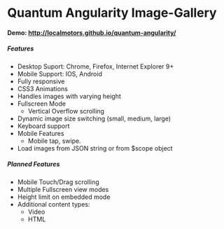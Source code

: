 Quantum Angularity Image-Gallery
===========

#### Demo: http://localmotors.github.io/quantum-angularity/

##### Features
  - Desktop Suport: Chrome, Firefox, Internet Explorer 9+
  - Mobile Support: IOS, Android
  - Fully responsive
  - CSS3 Animations
  - Handles images with varying height
  - Fullscreen Mode
     - Vertical Overflow scrolling
  - Dynamic image size switching (small, medium, large)
  - Keyboard support
  - Mobile Features
     - Mobile tap, swipe.
  - Load images from JSON string or from $scope object


##### Planned Features

  - Mobile Touch/Drag scrolling
  - Multiple Fullscreen view modes
  - Height limit on embedded mode
  - Additional content types:
     - Video
     - HTML

